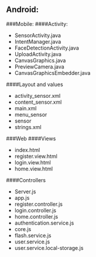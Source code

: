 ## Android:
###Mobile:
####Activity:
<ul>
<li>SensorActivity.java</li>
<li>IntentManager.java</li>
<li>FaceDetectionActivity.java</li>
<li>UploadActivity.java</li>
<li>CanvasGraphics.java</li>
<li>PreviewCamera.java</li>
<li>CanvasGraphicsEmbedder.java</li>
</ul>
####Layout and values
<ul>
<li>activity_sensor.xml</li>
<li>content_sensor.xml</li>
<li>main.xml</li>
<li>menu_sensor</li>
<li>sensor</li>
<li>strings.xml</li>
</ul>
###Web
####Views
<ul>
<li>index.html</>
<li>register.view.html</li>
<li>login.view.html</li>
<li>home.view.html</li>
</ul>
####Controllers
<ul>
<li>Server.js</li>
<li>app.js</li>
<li>register.controller.js</li>
<li>login.controller.js</li>
<li>home.controller.js</li>
<li>authentication.service.js</li>
<li>core.js</li>
<li>flash.service.js</li>
<li>user.service.js</li>
<li>user.service.local-storage.js</li>
</ul>
